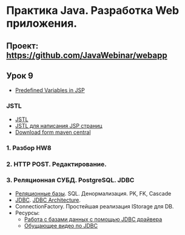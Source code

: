 Практика Java. Разработка Web приложения.
===============================

## Проект: https://github.com/JavaWebinar/webapp

## Урок 9
- <a href="https://www.hscripts.com/tutorials/jsp/variables.php">Predefined Variables in JSP</a>

### JSTL
- <a href="https://ru.wikipedia.org/wiki/JSTL">JSTL</a>
- <a href="http://devcolibri.com/1250">JSTL для написания JSP страниц</a>
- <a href="http://search.maven.org/#artifactdetails%7Cjstl%7Cjstl%7C1.2%7Cjar">Download form maven central</a>

### 1. Разбор HW8

### 2. HTTP POST. Редактирование.
### 3. Реляционная СУБД. PostgreSQL. JDBC

- <a href="http://habrahabr.ru/post/103021/">Реляционные базы</a>. SQL. Денормализация. PK, FK, Cascade
- <a href="http://ru.wikipedia.org/wiki/Java_Database_Connectivity">JDBC</a>. <a href="http://www.developersbook.com/jdbc/interview-questions/jdbc-interview-questions-faqs.php">JDBC Architecture</a>.
- ConnectionFactory. Простейшая реализация IStorage для DB.
- Ресурсы:
    - <a href="http://devcolibri.com/477">Работа с базами данных с помощью JDBC драйвера</a>
    - <a href="https://www.youtube.com/playlist?list=PLIU76b8Cjem5qdMQLXiIwGLTLyUHkTqi2">Обущающее видео по JDBC</a>
